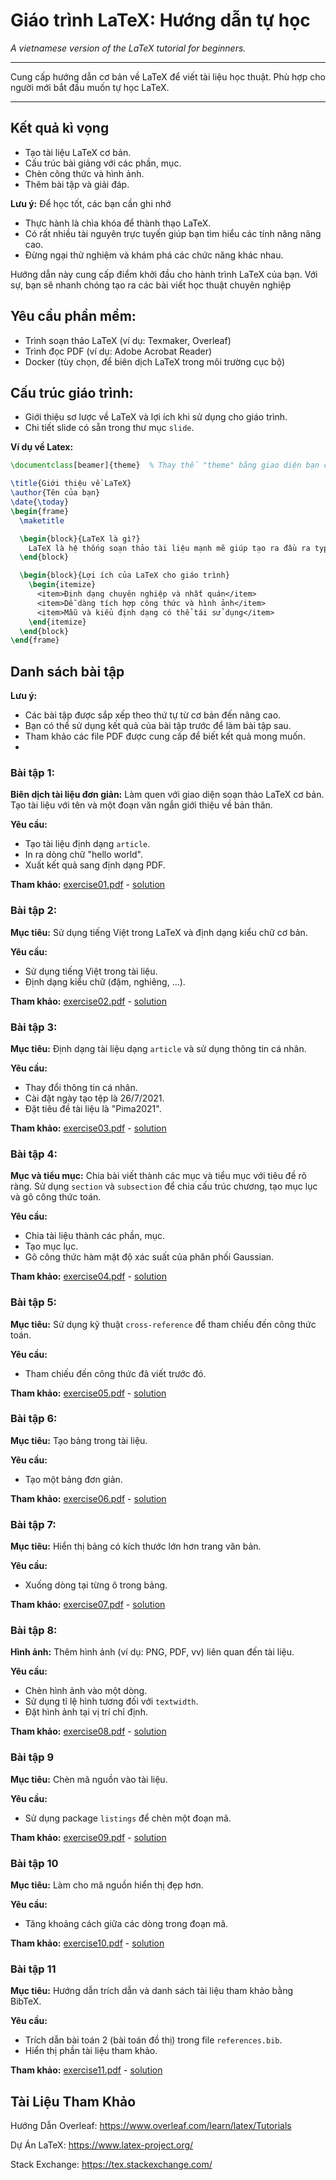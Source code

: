 # Giáo trình LaTeX: Hướng dẫn tự học

*A vietnamese version of the LaTeX tutorial for beginners.*

--- 

Cung cấp hướng dẫn cơ bản về LaTeX để viết tài liệu học thuật. Phù hợp cho người mới bắt đầu muốn tự học LaTeX.

---


## Kết quả kì vọng

* Tạo tài liệu LaTeX cơ bản.
* Cấu trúc bài giảng với các phần, mục.
* Chèn công thức và hình ảnh.
* Thêm bài tập và giải đáp.

**Lưu ý:**
Để học tốt, các bạn cần ghi nhớ
- Thực hành là chìa khóa để thành thạo LaTeX.
- Có rất nhiều tài nguyên trực tuyến giúp bạn tìm hiểu các tính năng nâng cao.
- Đừng ngại thử nghiệm và khám phá các chức năng khác nhau.

Hướng dẫn này cung cấp điểm khởi đầu cho hành trình LaTeX của bạn. Với sự, bạn sẽ nhanh chóng tạo ra các bài viết học thuật chuyên nghiệp

## Yêu cầu phần mềm:

* Trình soạn thảo LaTeX (ví dụ: Texmaker, Overleaf)
* Trình đọc PDF (ví dụ: Adobe Acrobat Reader)
* Docker (tùy chọn, để biên dịch LaTeX trong môi trường cục bộ)

## Cấu trúc giáo trình:

* Giới thiệu sơ lược về LaTeX và lợi ích khi sử dụng cho giáo trình.
* Chi tiết slide có sẵn trong thư mục `slide`.

**Ví dụ về Latex:**

```latex
\documentclass[beamer]{theme}  % Thay thế "theme" bằng giao diện bạn chọn

\title{Giới thiệu về LaTeX}
\author{Tên của bạn}
\date{\today}
\begin{frame}
  \maketitle

  \begin{block}{LaTeX là gì?}
    LaTeX là hệ thống soạn thảo tài liệu mạnh mẽ giúp tạo ra đầu ra typographic chất lượng cao.
  \end{block}

  \begin{block}{Lợi ích của LaTeX cho giáo trình}
    \begin{itemize}
      <item>Định dạng chuyên nghiệp và nhất quán</item>
      <item>Dễ dàng tích hợp công thức và hình ảnh</item>
      <item>Mẫu và kiểu định dạng có thể tái sử dụng</item>
    \end{itemize}
  \end{block}
\end{frame}
```

## Danh sách bài tập

**Lưu ý:**

* Các bài tập được sắp xếp theo thứ tự từ cơ bản đến nâng cao.
* Bạn có thể sử dụng kết quả của bài tập trước để làm bài tập sau.
* Tham khảo các file PDF được cung cấp để biết kết quả mong muốn.
* 
### Bài tập 1:

**Biên dịch tài liệu đơn giản:** Làm quen với giao diện soạn thảo LaTeX cơ bản. Tạo tài liệu với tên và một đoạn văn ngắn giới thiệu về bản thân.

**Yêu cầu:**

* Tạo tài liệu định dạng `article`.
* In ra dòng chữ "hello world".
* Xuất kết quả sang định dạng PDF.

**Tham khảo:** [exercise01.pdf](problemset/exercise01.pdf) - [solution](problemset/solutions/1.tex)

### Bài tập 2:

**Mục tiêu:** Sử dụng tiếng Việt trong LaTeX và định dạng kiểu chữ cơ bản.

**Yêu cầu:**

* Sử dụng tiếng Việt trong tài liệu.
* Định dạng kiểu chữ (đậm, nghiêng, ...).

**Tham khảo:** [exercise02.pdf](problemset/exercise02.pdf) - [solution](problemset/solutions/2.tex)

### Bài tập 3:

**Mục tiêu:** Định dạng tài liệu dạng `article` và sử dụng thông tin cá nhân.

**Yêu cầu:**

* Thay đổi thông tin cá nhân.
* Cài đặt ngày tạo tệp là 26/7/2021.
* Đặt tiêu đề tài liệu là "Pima2021".

**Tham khảo:** [exercise03.pdf](problemset/exercise03.pdf) - [solution](problemset/solutions/3.tex)

### Bài tập 4:

**Mục và tiểu mục:** Chia bài viết thành các mục và tiểu mục với tiêu đề rõ ràng. Sử dụng `section` và `subsection` để chia cấu trúc chương, tạo mục lục và gõ công thức toán.

**Yêu cầu:**

* Chia tài liệu thành các phần, mục.
* Tạo mục lục.
* Gõ công thức hàm mật độ xác suất của phân phối Gaussian.

**Tham khảo:** [exercise04.pdf](problemset/exercise04.pdf) - [solution](problemset/solutions/4.tex)

### Bài tập 5:

**Mục tiêu:** Sử dụng kỹ thuật `cross-reference` để tham chiếu đến công thức toán.

**Yêu cầu:**

* Tham chiếu đến công thức đã viết trước đó.

**Tham khảo:** [exercise05.pdf](problemset/exercise05.pdf) - [solution](problemset/solutions/5.tex)

### Bài tập 6:

**Mục tiêu:** Tạo bảng trong tài liệu.

**Yêu cầu:**

* Tạo một bảng đơn giản.

**Tham khảo:** [exercise06.pdf](problemset/exercise06.pdf) - [solution](problemset/solutions/6.tex)

### Bài tập 7:

**Mục tiêu:** Hiển thị bảng có kích thước lớn hơn trang văn bản.

**Yêu cầu:**

* Xuống dòng tại từng ô trong bảng.

**Tham khảo:** [exercise07.pdf](problemset/exercise07.pdf) - [solution](problemset/solutions/7.tex)

### Bài tập 8:

**Hình ảnh:** Thêm hình ảnh (ví dụ: PNG, PDF, vv) liên quan đến tài liệu.

**Yêu cầu:**

* Chèn hình ảnh vào một dòng.
* Sử dụng tỉ lệ hình tương đối với `textwidth`.
* Đặt hình ảnh tại vị trí chỉ định.

**Tham khảo:** [exercise08.pdf](problemset/exercise08.pdf) - [solution](problemset/solutions/8.tex)

### Bài tập 9

**Mục tiêu:** Chèn mã nguồn vào tài liệu.

**Yêu cầu:**

* Sử dụng package `listings` để chèn một đoạn mã.

**Tham khảo:** [exercise09.pdf](problemset/exercise09.pdf) - [solution](problemset/solutions/9.tex)

### Bài tập 10

**Mục tiêu:** Làm cho mã nguồn hiển thị đẹp hơn.

**Yêu cầu:**

* Tăng khoảng cách giữa các dòng trong đoạn mã.

**Tham khảo:** [exercise10.pdf](problemset/exercise10.pdf) - [solution](problemset/solutions/10.tex)

### Bài tập 11

**Mục tiêu:** Hướng dẫn trích dẫn và danh sách tài liệu tham khảo bằng BibTeX.

**Yêu cầu:**

* Trích dẫn bài toán 2 (bài toán đồ thị) trong file `references.bib`.
* Hiển thị phần tài liệu tham khảo.

**Tham khảo:** [exercise11.pdf](problemset/exercise11.pdf) - [solution](problemset/solutions/11.tex)

## Tài Liệu Tham Khảo

Hướng Dẫn Overleaf: https://www.overleaf.com/learn/latex/Tutorials

Dự Án LaTeX: https://www.latex-project.org/

Stack Exchange: https://tex.stackexchange.com/

